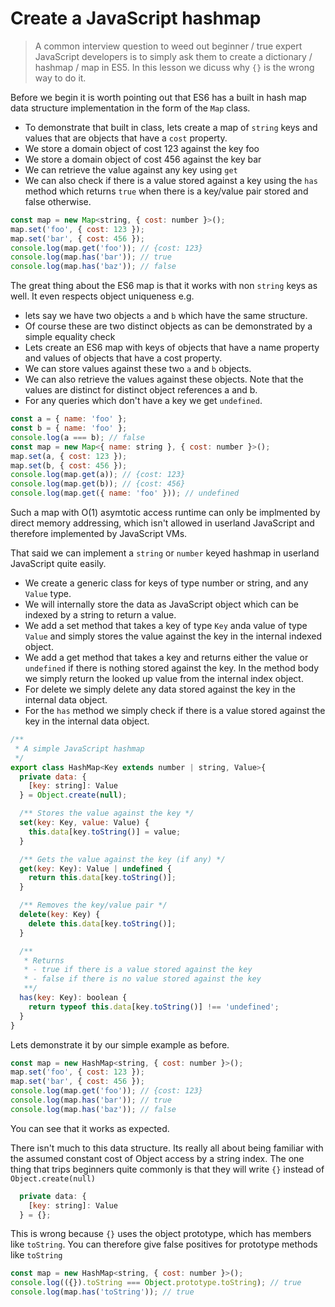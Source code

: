 # Create a JavaScript hashmap
> A common interview question to weed out beginner / true expert JavaScript developers is to simply ask them to create a dictionary / hashmap / map in ES5.
> In this lesson we dicuss why `{}` is the wrong way to do it.

Before we begin it is worth pointing out that ES6 has a built in hash map data structure implementation in the form of the `Map` class.

* To demonstrate that built in class, lets create a map of `string` keys and values that are objects that have a `cost` property.
* We store a domain object of cost 123 against the key foo
* We store a domain object of cost 456 against the key bar
* We can retrieve the value against any key using `get`
* We can also check if there is a value stored against a key using the `has` method which returns `true` when there is a key/value pair stored and false otherwise.
```js
const map = new Map<string, { cost: number }>();
map.set('foo', { cost: 123 });
map.set('bar', { cost: 456 });
console.log(map.get('foo')); // {cost: 123}
console.log(map.has('bar')); // true
console.log(map.has('baz')); // false
```

The great thing about the ES6 map is that it works with non `string` keys as well. It even respects object uniqueness e.g.
* lets say we have two objects `a` and `b` which have the same structure.
* Of course these are two distinct objects as can be demonstrated by a simple equality check
* Lets create an ES6 map with keys of objects that have a name property and values of objects that have a cost property.
* We can store values against these two `a` and `b` objects.
* We can also retrieve the values against these objects. Note that the values are distinct for distinct object references a and b.
* For any queries which don't have a key we get `undefined`.

```js
const a = { name: 'foo' };
const b = { name: 'foo' };
console.log(a === b); // false
const map = new Map<{ name: string }, { cost: number }>();
map.set(a, { cost: 123 });
map.set(b, { cost: 456 });
console.log(map.get(a)); // {cost: 123}
console.log(map.get(b)); // {cost: 456}
console.log(map.get({ name: 'foo' })); // undefined
```
Such a map with O(1) asymtotic access runtime can only be implmented by direct memory addressing, which isn't allowed in userland JavaScript and therefore implemented by JavaScript VMs.

That said we can implement a `string` or `number` keyed hashmap in userland JavaScript quite easily.
* We create a generic class for keys of type number or string, and any `Value` type.
* We will internally store the data as JavaScript object which can be indexed by a string to return a value.
* We add a set method that takes a key of type `Key` anda value of type `Value` and simply stores the value against the key in the internal indexed object.
* We add a get method that takes a key and returns either the value or `undefined` if there is nothing stored against the key. In the method body we simply return the looked up value from the internal index object.
* For delete we simply delete any data stored against the key in the internal data object.
* For the `has` method we simply check if there is a value stored against the key in the internal data object.

```js
/**
 * A simple JavaScript hashmap
 */
export class HashMap<Key extends number | string, Value>{
  private data: {
    [key: string]: Value
  } = Object.create(null);

  /** Stores the value against the key */
  set(key: Key, value: Value) {
    this.data[key.toString()] = value;
  }

  /** Gets the value against the key (if any) */
  get(key: Key): Value | undefined {
    return this.data[key.toString()];
  }

  /** Removes the key/value pair */
  delete(key: Key) {
    delete this.data[key.toString()];
  }

  /**
   * Returns
   * - true if there is a value stored against the key
   * - false if there is no value stored against the key
   **/
  has(key: Key): boolean {
    return typeof this.data[key.toString()] !== 'undefined';
  }
}
```

Lets demonstrate it by our simple example as before.

```js
const map = new HashMap<string, { cost: number }>();
map.set('foo', { cost: 123 });
map.set('bar', { cost: 456 });
console.log(map.get('foo')); // {cost: 123}
console.log(map.has('bar')); // true
console.log(map.has('baz')); // false
```
You can see that it works as expected.

There isn't much to this data structure. Its really all about being familiar with the assumed constant cost of Object access by a string index. The one thing that trips beginners quite commonly is that they will write `{}` instead of `Object.create(null)`

```js
  private data: {
    [key: string]: Value
  } = {};
```

This is wrong because `{}` uses the object prototype, which has members like `toString`.
You can therefore give false positives for prototype methods like `toString`

```js
const map = new HashMap<string, { cost: number }>();
console.log(({}).toString === Object.prototype.toString); // true
console.log(map.has('toString')); // true
```
